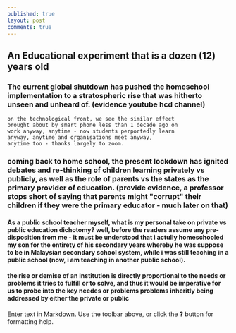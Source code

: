 ```yaml
---
published: true
layout: post
comments: true
---
```

## An Educational experiment that is a dozen (12) years old

### The current global shutdown has pushed the homeschool implementation to a stratospheric rise that was hitherto unseen and unheard of. (evidence youtube hcd channel)

````
on the technological front, we see the similar effect 
brought about by smart phone less than 1 decade ago on 
work anyway, anytime - now students perportedly learn 
anyway, anytime and organisations meet anyway, 
anytime too - thanks largely to zoom.  
````
### coming back to home school, the present lockdown has ignited debates and re-thinking of children learning privately vs publicly, as well as the role of parents vs the states as the primary provider of education. (provide evidence, a professor stops short of saying that parents might "corrupt" their children if they were the primary educator - much later on that)

#### As a public school teacher myself, what is my personal take on private vs public education dichotomy? well, before the readers assume any pre-disposition from me - it must be understood that i actully homeschooled my son for the entirety of his secondary years whereby he was suppose to be in Malaysian secondary school system, while i was still teaching in a public school (now, i am teaching in another public school). 

#### the rise or demise of an institution is directly proportional to the needs or problems it tries to fulfill or to solve, and thus it would be imperative for us to probe into the key needes or problems problems inheritly being addressed by either the private or public 
Enter text in [Markdown](http://daringfireball.net/projects/markdown/). Use the toolbar above, or click the **?** button for formatting help.
